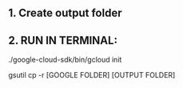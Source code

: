 ## 1. Create output folder

## 2. RUN IN TERMINAL:

./google-cloud-sdk/bin/gcloud init

gsutil cp -r [GOOGLE FOLDER] [OUTPUT FOLDER]
